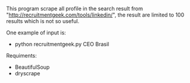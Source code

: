 This program scrape all profile in the search result from "http://recruitmentgeek.com/tools/linkedin/", the result are limited to 100 results which is not so useful.

One example of input is:

- python recruitmentgeek.py CEO Brasil


Requiments:

- BeautifulSoup
- dryscrape